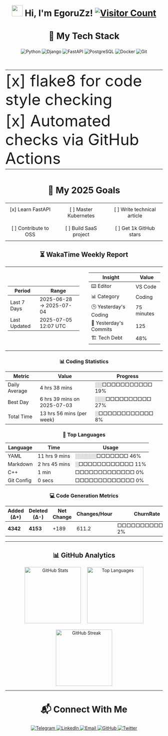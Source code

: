 <h1 align="center">
  <img src="https://media.giphy.com/media/hvRJCLFzcasrR4ia7z/giphy.gif" width="35px"/> 
  Hi, I'm EgoruZz!
  <a href="https://visitorbadge.io/status?path=https%3A%2F%2Fgithub.com%2FEgoruZz">
    <img src="https://api.visitorbadge.io/api/visitors?path=https%3A%2F%2Fgithub.com%2FEgoruZz&label=VISITORS&labelColor=%23555555&countColor=%23ffd700" alt="Visitor Count"/>
  </a>
</h1>

<div align="center">
<h2 style="font-size: 28px;">🚀 My Tech Stack</h2>
</div>

<p align="center">
  <img src="https://img.shields.io/badge/Python-3776AB?style=for-the-badge&logo=python&logoColor=white" alt="Python">
  <img src="https://img.shields.io/badge/Django-092E20?style=for-the-badge&logo=django&logoColor=white" alt="Django">
  <img src="https://img.shields.io/badge/FastAPI-009688?style=for-the-badge&logo=fastapi&logoColor=white" alt="FastAPI">
  <img src="https://img.shields.io/badge/PostgreSQL-4169E1?style=for-the-badge&logo=postgresql&logoColor=white" alt="PostgreSQL">
  <img src="https://img.shields.io/badge/Docker-2496ED?style=for-the-badge&logo=docker&logoColor=white" alt="Docker">
  <img src="https://img.shields.io/badge/Git-F05032?style=for-the-badge&logo=git&logoColor=white" alt="Git">
</p>

<div align="center">
<table style="font-size: 50px; border: none;">
  <tr><td style="padding: 4px 0;">[x] flake8 for code style checking</td></tr>
  <tr><td style="padding: 4px 0;">[x] Automated checks via GitHub Actions</td></tr>
</table>
</div>

<div align="center">
<h2 style="font-size: 28px;">🎯 My 2025 Goals</h2>

<table style="width:100%; border:none; text-align:center;">
  <tr>
    <td style="padding: 10px; vertical-align: top;">[x] Learn FastAPI</td>
    <td style="padding: 10px; vertical-align: top;">[ ] Master Kubernetes</td>
    <td style="padding: 10px; vertical-align: top;">[ ] Write technical article</td>
  </tr>
  <tr>
    <td style="padding: 10px; vertical-align: top;">[ ] Contribute to OSS</td>
    <td style="padding: 10px; vertical-align: top;">[ ] Build SaaS project</td>
    <td style="padding: 10px; vertical-align: top;">[ ] Get 1k GitHub stars</td>
  </tr>
</table>
</div>

<!--START_SECTION:waka-->
<div align='center'>

## ⏳ WakaTime Weekly Report

<table><tr>
<td width="50%" style="padding-right: 15px;">

| Period | Range |
|--------|-------|
| Last 7 Days | 2025-06-28 → 2025-07-04 |
| Last Updated | 2025-07-05 12:07 UTC |
</td>
<td width="50%" style="padding-left: 15px;">

| Insight | Value |
|---------|-------|
| ⌨️ Editor | VS Code |
| 📊 Category | Coding |
| 🕒 Yesterday's Coding | 75 minutes |
| 📌 Yesterday's Commits | 125 |
| 🏗️ Tech Debt | 48% |
</td>
</tr></table>

### 📊 Coding Statistics

| Metric | Value | Progress |
|--------|-------|----------|
| Daily Average | 4 hrs 38 mins | ░░□□□□□□□□□□□  19% |
| Best Day | 6 hrs 39 mins on 2025-07-03 | ░░░□□□□□□□□□□  27% |
| Total Time | 13 hrs 56 mins (per week) | ░□□□□□□□□□□□□   8% |

### 🚀 Top Languages

| Language | Time | Usage |
|----------|------|-------|
| YAML | 11 hrs 9 mins | ░░░░░░□□□□□□□  46% |
| Markdown | 2 hrs 45 mins | ░□□□□□□□□□□□□  11% |
| C++ | 1 min | □□□□□□□□□□□□□   0% |
| Git Config | 0 secs | □□□□□□□□□□□□□   0% |

### 💻 Code Generation Metrics

| Added (Δ+) | Deleted (Δ-) | Net Change | Changes/Hour | ChurnRate | Balance |
|------------|--------------|------------|--------------|-----------|---------|
| **4342** | **4153** | +189 | 611.2 | □□□□□□□□□□□□□   2% | 1.04 |

</div>
<!--END_SECTION:waka-->

---

<div align="center">
<h2>📊 GitHub Analytics</h2>

<div style="display: flex; flex-direction: row; justify-content: center; gap: 20px; flex-wrap: wrap; align-items: center; margin-bottom: 20px;">
  <img src="https://github-readme-stats-sigma-five.vercel.app/api?username=EgoruZz&show_icons=true&count_private=true&disable_animations=true" height="180" alt="GitHub Stats" style="max-width: 100%;"/>
  <img src="https://github-readme-stats-sigma-five.vercel.app/api/top-langs/?username=EgoruZz&layout=compact&exclude_repo=README-STATS,starter-templates&langs_count=8&count_private=true" height="180" alt="Top Languages" style="max-width: 100%;"/>
</div>

<img src="https://streak-stats.demolab.com?user=EgoruZz&hide_border=true" height="180" alt="GitHub Streak" style="max-width: 100%;"/>
</div>

---

<div align="center">
<h2 style="font-size: 28px;">📬 Connect With Me</h2>
</div>

<p align="center">
  <a href="https://t.me/your_username" target="_blank">
    <img src="https://img.shields.io/badge/Telegram-2CA5E0?style=for-the-badge&logo=telegram&logoColor=white" alt="Telegram">
  </a>
  <a href="https://linkedin.com/in/your_username" target="_blank">
    <img src="https://img.shields.io/badge/LinkedIn-0077B5?style=for-the-badge&logo=linkedin&logoColor=white" alt="LinkedIn">
  </a>
  <a href="mailto:your@email.com">
    <img src="https://img.shields.io/badge/Gmail-D14836?style=for-the-badge&logo=gmail&logoColor=white" alt="Email">
  </a>
  <a href="https://github.com/EgoruZz" target="_blank">
    <img src="https://img.shields.io/badge/GitHub-100000?style=for-the-badge&logo=github&logoColor=white" alt="GitHub">
  </a>
  <a href="https://twitter.com/your_username" target="_blank">
    <img src="https://img.shields.io/badge/Twitter-1DA1F2?style=for-the-badge&logo=twitter&logoColor=white" alt="Twitter">
  </a>
</p>

